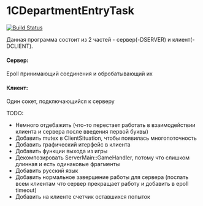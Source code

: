 # 1CDepartmentEntryTask
[![Build Status](https://travis-ci.com/2ToThe10th/1CDepartmentEntryTask.svg?token=3S6xWbBvu4EyXfDwhGsF&branch=master)](https://travis-ci.com/2ToThe10th/1CDepartmentEntryTask)


Данная программа состоит из 2 частей - сервер(-DSERVER) и клиент(-DCLIENT).

#### Сервер:
Epoll принимающий соединения и обробатывающий их
#### Клиент:
Один сокет, подключающийся к серверу

TODO:
- Немного отдебажить (что-то перестает работать в взаимодействии клиента и сервера после введения первой буквы)
- Добавить mutex в ClientSituation, чтобы появилась многопоточность
- Добавить графический итерфейс в клиента
- Добавить функции выхода из игры
- Декомпозировать ServerMain::GameHandler, потому что слишком длинная и есть одинаковые фрагменты
- Добавить русский язык
- Добавить нормальное завершение работы для сервера (послать всем клиентам что сервер прекращает работу и добавить в epoll timeout)
- Добавить на клиенте счетчик оставшихся попыток
